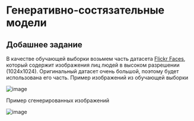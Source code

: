 # Генеративно-состязательные модели
## Добашнее задание

В качестве обучающей выборки возьмем часть датасета [Flickr Faces](https://github.com/NVlabs/ffhq-dataset), который содержит изображения лиц людей в высоком разрешении (1024х1024). Оригинальный датасет очень большой, поэтому будет использована его часть.
Пример изображений из обучающей выборки

![image](https://github.com/stepan-zykov/DLS/assets/105507141/2202c562-7d3a-4e25-a46d-316eaff1d66a)

Пример сгенерированных изображений

![image](https://github.com/stepan-zykov/DLS/assets/105507141/2a713e5e-9480-4838-8e1b-9016cdee9f29)

